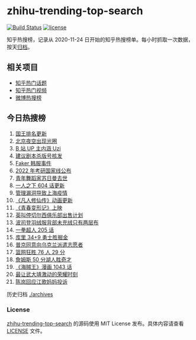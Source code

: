 # zhihu-trending-top-search

[![Build Status](https://github.com/justjavac/zhihu-trending-top-search/workflows/ci/badge.svg?branch=main)](https://github.com/justjavac/zhihu-trending-top-search/actions)
[![license](https://img.shields.io/github/license/justjavac/zhihu-trending-top-search)](https://github.com/justjavac/zhihu-trending-top-search/blob/main/LICENSE)

知乎热搜榜，记录从 2020-11-24 日开始的知乎热搜榜单。每小时抓取一次数据，按天[归档](./archives)。

## 相关项目

- [知乎热门话题](https://github.com/justjavac/zhihu-trending-hot-questions)
- [知乎热门视频](https://github.com/justjavac/zhihu-trending-hot-video)
- [微博热搜榜](https://github.com/justjavac/weibo-trending-hot-search)

## 今日热搜榜

<!-- BEGIN -->
<!-- 最后更新时间 Sun Mar 13 2022 15:09:22 GMT+0800 (China Standard Time) -->

1. [国王排名更新](https://www.zhihu.com/search?q=国王排名)
1. [北京夜空出现光圈](https://www.zhihu.com/search?q=北京夜空光圈)
1. [B 站 UP 主内涵 Uzi](https://www.zhihu.com/search?q=uzi)
1. [建议剧本杀版号核发](https://www.zhihu.com/search?q=剧本杀)
1. [Faker 韩服事件](https://www.zhihu.com/search?q=faker)
1. [2022 年考研国家线公布](https://www.zhihu.com/search?q=考研国家线公布)
1. [青年舞蹈家苏日曼去世](https://www.zhihu.com/search?q=苏日曼)
1. [一人之下 604 话更新](https://www.zhihu.com/search?q=一人之下)
1. [管理漏洞导致上海疫情](https://www.zhihu.com/search?q=管理漏洞导致上海疫情)
1. [《凡人修仙传》动画更新](https://www.zhihu.com/search?q=凡人修仙传)
1. [《青春变形记》上映](https://www.zhihu.com/search?q=青春变形记)
1. [英叫停切尔西俱乐部出售计划](https://www.zhihu.com/search?q=切尔西俱乐部出售计划)
1. [波司登羽绒服背部未充绒只有两层布](https://www.zhihu.com/search?q=波司登羽绒服)
1. [一拳超人 205 话](https://www.zhihu.com/search?q=一拳超人)
1. [库里 34+9 勇士胜掘金](https://www.zhihu.com/search?q=勇士)
1. [普京同意向乌克兰派遣志愿者](https://www.zhihu.com/search?q=乌克兰志愿者)
1. [篮网狂胜 76 人 29 分](https://www.zhihu.com/search?q=篮网)
1. [詹姆斯 50 分湖人胜奇才](https://www.zhihu.com/search?q=湖人)
1. [《海贼王》漫画 1043 话](https://www.zhihu.com/search?q=海贼王)
1. [最让武大靖激动的荣耀时刻](https://www.zhihu.com/search?q=武大靖)
1. [陈岚回应江歌妈妈投诉](https://www.zhihu.com/search?q=江歌妈妈陈岚)

<!-- END -->

历史归档 [./archives](./archives)

### License

[zhihu-trending-top-search](https://github.com/justjavac/zhihu-trending-top-search)
的源码使用 MIT License 发布。具体内容请查看 [LICENSE](./LICENSE) 文件。
